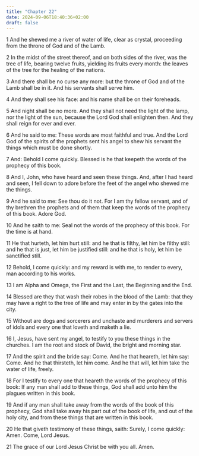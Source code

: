 ```yaml
---
title: "Chapter 22"
date: 2024-09-06T18:40:36+02:00
draft: false
---
```




1 And he shewed me a river of water of life, clear as crystal, proceeding from the throne of God and of the Lamb.

2 In the midst of the street thereof, and on both sides of the river, was the tree of life, bearing twelve fruits, yielding its fruits every month: the leaves of the tree for the healing of the nations.

3 And there shall be no curse any more: but the throne of God and of the Lamb shall be in it. And his servants shall serve him.

4 And they shall see his face: and his name shall be on their foreheads.

5 And night shall be no more. And they shall not need the light of the lamp, nor the light of the sun, because the Lord God shall enlighten then. And they shall reign for ever and ever.

6 And he said to me: These words are most faithful and true. And the Lord God of the spirits of the prophets sent his angel to shew his servant the things which must be done shortly.

7 And: Behold I come quickly. Blessed is he that keepeth the words of the prophecy of this book.

8 And I, John, who have heard and seen these things. And, after I had heard and seen, I fell down to adore before the feet of the angel who shewed me the things.

9 And he said to me: See thou do it not. For I am thy fellow servant, and of thy brethren the prophets and of them that keep the words of the prophecy of this book. Adore God.

10 And he saith to me: Seal not the words of the prophecy of this book. For the time is at hand.

11 He that hurteth, let him hurt still: and he that is filthy, let him be filthy still: and he that is just, let him be justified still: and he that is holy, let him be sanctified still.

12 Behold, I come quickly: and my reward is with me, to render to every, man according to his works.

13 I am Alpha and Omega, the First and the Last, the Beginning and the End.

14 Blessed are they that wash their robes in the blood of the Lamb: that they may have a right to the tree of life and may enter in by the gates into the city.

15 Without are dogs and sorcerers and unchaste and murderers and servers of idols and every one that loveth and maketh a lie.

16 I, Jesus, have sent my angel, to testify to you these things in the churches. I am the root and stock of David, the bright and morning star.

17 And the spirit and the bride say: Come. And he that heareth, let him say: Come. And he that thirsteth, let him come. And he that will, let him take the water of life, freely.

18 For I testify to every one that heareth the words of the prophecy of this book: If any man shall add to these things, God shall add unto him the plagues written in this book.

19 And if any man shall take away from the words of the book of this prophecy, God shall take away his part out of the book of life, and out of the holy city, and from these things that are written in this book.

20 He that giveth testimony of these things, saith: Surely, I come quickly: Amen. Come, Lord Jesus.

21 The grace of our Lord Jesus Christ be with you all. Amen.

